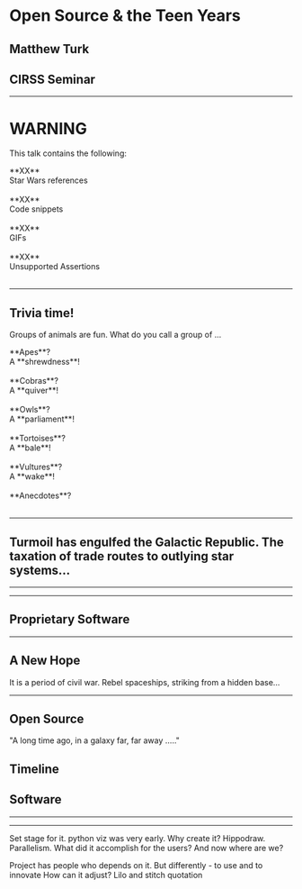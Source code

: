 <!-- .slide: class="titleslide" -->

# Open Source & the Teen Years
## Matthew Turk
## CIRSS Seminar

---

# WARNING

This talk contains the following:

<div class="appearing_row">
  <div class="fragment" data-fragment-index="1"><div class="left_align">
    **XX**
  </div></div>
  <div class="fragment" data-fragment-index="2"><div class="right_align">
    Star Wars references
  </div></div>
</div>

<br/>

<div class="appearing_row">
  <div class="fragment" data-fragment-index="1"><div class="left_align">
    **XX**
  </div></div>
  <div class="fragment" data-fragment-index="2"><div class="right_align">
    Code snippets
  </div></div>
</div>

<br/>

<div class="appearing_row">
  <div class="fragment" data-fragment-index="1"><div class="left_align">
    **XX**
  </div></div>
  <div class="fragment" data-fragment-index="2"><div class="right_align">
    GIFs
  </div></div>
</div>

<br/>

<div class="appearing_row">
  <div class="fragment" data-fragment-index="1"><div class="left_align">
    **XX**
  </div>
  <div class="fragment" data-fragment-index="2"><div class="right_align">
    Unsupported Assertions
  </div>
</div>
<br/>

---

## Trivia time!

Groups of animals are fun.  What do you call a group of ...

<div class="appearing_row">
  <div class="fragment">
    <div class="left_align">
    **Apes**?
    </div>
  </div>
  <div class="fragment">
    <div class="right_align">
      A **shrewdness**!
    </div>
  </div>
</div>

<br/>

<div class="appearing_row">
  <div class="fragment">
    <div class="left_align">
    **Cobras**?
    </div>
  </div>
  <div class="fragment">
    <div class="right_align">
      A **quiver**!
    </div>
  </div>
</div>

<br/>

<div class="appearing_row">
  <div class="fragment">
    <div class="left_align">
    **Owls**?
    </div>
  </div>
  <div class="fragment">
    <div class="right_align">
      A **parliament**!
    </div>
  </div>
</div>

<br/>

<div class="appearing_row">
  <div class="fragment">
    <div class="left_align">
    **Tortoises**?
    </div>
  </div>
  <div class="fragment">
    <div class="right_align">
      A **bale**!
    </div>
  </div>
</div>

<br/>

<div class="appearing_row">
  <div class="fragment">
    <div class="left_align">
    **Vultures**?
    </div>
  </div>
  <div class="fragment">
    <div class="right_align">
      A **wake**!
    </div>
  </div>
</div>

<br/>

<div class="appearing_row">
  <div class="fragment">
    <div class="left_align">
    **Anecdotes**?
    </div>
  </div>
  <div class="fragment">
    <div class="right_align">
      &nbsp;
    </div>
  </div>
</div>

---

## Turmoil has engulfed the Galactic Republic.  The taxation of trade routes to outlying star systems...

---

<!-- .slide: data-background-image="images/enzo_output.jpg" data-background-size="90% auto" data-background-position="center center" -->

---

## Proprietary Software


---
## A New Hope

It is a period of civil war.  Rebel spaceships, striking from a hidden base…

---

## Open Source

"A long time ago, in a galaxy far, far away ….."

## Timeline

## Software

---

<!-- .slide: data-background-image="images/lilo.gif" data-background-size="auto 90%" data-background-position="center center" -->

---

Set stage for it. python viz was very early. Why create it? Hippodraw.
Parallelism. What did it accomplish for the users?
And now where are we?

Project has people who depends on it. But differently - to use and to innovate
How can it adjust?
Lilo and stitch quotation

